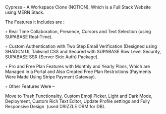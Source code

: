 Cypress - A Workspace Clone (NOTION), Which is a Full Stack Website using MERN Stack.

The Features it Includes are : 

◦ Real Time Collaboration, Presence, Cursors and Text Selection (using SUPABASE Real-Time).

◦ Custom Authentication with Two Step Email Verification (Designed using SHADCN UI, 
Tailwind CSS and Secured with SUPABASE Row Level Security, SUPABASE SSR {Server Side Auth} 
Package).

◦ Pro and Free Plan Features with Monthly and Yearly Plans, Which are Managed in a Portal 
and Also Created Free Plan Restrictions (Payments Were Made Using Stripe Payment Gateway). 

◦ Other Features Were – 

Move to Trash Functionality, 
Custom Emoji Picker,
Light and Dark Mode,
Deployment,
Custom Rich Text Editor, 
Update Profile settings and 
Fully Responsive Design. 
(used DRIZZLE ORM for DB).
